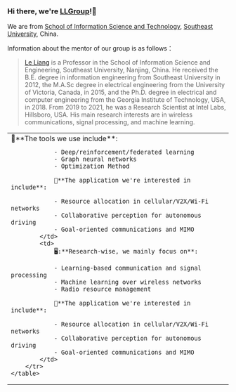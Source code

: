 ### Hi there, we're [LLGroup](https://liang-seu.net/)!:wave:
We are from [School of Information Science and Technology](https://radio.seu.edu.cn/main.htm), [Southeast University](https://www.seu.edu.cn/), China.

Information about the mentor of our group is as follows：

> [Le Liang](https://radio.seu.edu.cn/2021/0611/c19937a374738/page.htm) is a Professor in the School of Information Science and Engineering, Southeast University, Nanjing, China. He received the B.E. degree in information engineering from Southeast University in 2012, the M.A.Sc degree in electrical engineering from the University of Victoria, Canada, in 2015, and the Ph.D. degree in electrical and computer engineering from the Georgia Institute of Technology, USA, in 2018. From 2019 to 2021, he was a Research Scientist at Intel Labs, Hillsboro, USA. His main research interests are in wireless communications, signal processing, and machine learning.

<html>
    <table style="margin-left: auto; margin-right: auto;">
        <tr>
            <td>
                🔑**The tools we use include**:

                - Deep/reinforcement/federated learning
                - Graph neural networks
                - Optimization Method
              
                🚙**The application we're interested in include**:

                - Resource allocation in cellular/V2X/Wi-Fi networks
                - Collaborative perception for autonomous driving
                - Goal-oriented communications and MIMO
            </td>
            <td>
                🖥️:**Research-wise, we mainly focus on**:

                - Learning-based communication and signal processing
                - Machine learning over wireless networks
                - Radio resource management
                
                🚙**The application we're interested in include**:

                - Resource allocation in cellular/V2X/Wi-Fi networks
                - Collaborative perception for autonomous driving
                - Goal-oriented communications and MIMO
            </td>
        </tr>
    </table>
</html>

